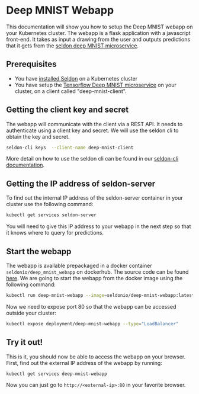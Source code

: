 # Deep MNIST Webapp

This documentation will show you how to setup the Deep MNIST webapp on your Kubernetes cluster. The webapp is a flask application with a javascript front-end. It takes as input a drawing from the user and outputs predictions that it gets from the [seldon deep MNIST microservice]().

## Prerequisites

 - You have [installed Seldon]() on a Kubernetes cluster
 - You have setup the [Tensorflow Deep MNIST microservice]() on your cluster, on a client called "deep-mnist-client".

## Getting the client key and secret

The webapp will communicate with the client via a REST API. It needs to authenticate using a client key and secret. We will use the seldon cli to obtain the key and secret.

```bash
seldon-cli keys  --client-name deep-mnist-client
```

More detail on how to use the seldon cli can be found in our [seldon-cli documentation]().

## Getting the IP address of seldon-server

To find out the internal IP address of the seldon-server container in your cluster use the following command:

```bash
kubectl get services seldon-server
```

You will need to give this IP address to your webapp in the next step so that it knows where to query for predictions.

## Start the webapp

The webapp is available prepackaged in a docker container ```seldonio/deep_mnist_webapp``` on dockerhub. The source code can be found [here](
). We are going to start the webapp from  the docker image using the following command:

```bash
kubectl run deep-mnist-webapp --image=seldonio/deep-mnist-webapp:latest --port=80 "/run_webapp.sh <seldon-server-ip> <key> <secret>"
```

Now we need to expose port 80 so that the webapp can be accessed outside your cluster:

```bash
kubectl expose deployment/deep-mnist-webapp --type="LoadBalancer"
```

## Try it out!

This is it, you should now be able to access the webapp on your browser. First, find out the external IP address of the webapp by running:

```bash
kubectl get services deep-mnist-webapp
```

Now you can just go to ```http://<external-ip>:80``` in your favorite browser.